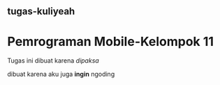 ## tugas-kuliyeah
# Pemrograman Mobile-Kelompok 11

Tugas ini dibuat karena *dipaksa*

dibuat karena aku juga **ingin** ngoding
